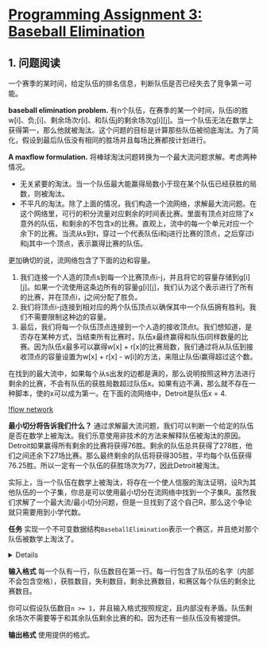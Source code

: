 # [Programming Assignment 3: Baseball Elimination](http://coursera.cs.princeton.edu/algs4/assignments/baseball.html)

## 1. 问题阅读
一个赛季的某时间，给定队伍的排名信息，判断队伍是否已经失去了竞争第一可能。

**baseball elimination problem.** 有n个队伍，在赛季的某一个时间，队伍i的胜w[i]、负;[i]、剩余场次r[i]、和队伍j的剩余场次g[i][j]。当一个队伍无法在数学上获得第一，那么他就被淘汰。这个问题的目标是计算那些队伍被彻底淘汰。为了简化，假设到最后队伍没有相同的胜场并且每场比赛都按计划进行。

**A maxflow formulation.** 将棒球淘汰问题转换为一个最大流问题求解。考虑两种情况。
- 无关紧要的淘汰。当一个队伍最大能赢得局数小于现在某个队伍已经获胜的局数，则被淘汰。
- 不平凡的淘汰。除了上面的情况，我们构造一个流网络，求解最大流问题。在这个网络里，可行的积分流量对应剩余的时间表比赛。里面有顶点对应除了x意外的队伍，和剩余的不包含x的比赛。直观上，流中的每一个单元对应一个余下的比赛。当流从s到t，穿过一个代表队伍i和j进行比赛的顶点，之后穿过i和j其中一个顶点，表示赢得比赛的队伍。

更加确切的说，流网络包含了下面的边和容量。

1. 我们连接一个人造的顶点s到每一个比赛顶点i-j，并且将它的容量存储到g[i][j]。如果一个流使用这条边所有的容量g[i][j]，我们认为这个表示进行了所有的比赛，并在顶点i，j之间分配了胜负。
2. 我们将顶点i-j连接到相对应的两个队伍顶点以确保其中一个队伍拥有胜利。我们不需要限制这种边的容量。
3. 最后，我们将每一个队伍顶点连接到一个人造的接收顶点t。我们想知道，是否存在某种方式，当结束所有比赛时，队伍x最终赢得和队伍i同样数量的比赛。因为队伍x最多可以赢得w[x] + r[x]的比赛局数，我们通过将从队伍到接收顶点的容量设置为w[x] + r[x] - w[i]的方法，来阻止队伍i赢得超过这个数。

在找到的最大流中，如果每个从s出发的边都是满的，那么说明按照这种方法进行剩余的比赛，不会有队伍的获胜局数超过队伍x。如果有边不满，那么就不存在一种脚本，使的x可以成为第一。在下面的流网络中，Detroit是队伍x = 4.

[!flow network](resources/baseball.png)

**最小切分将告诉我们什么？** 通过求解最大流问题，我们可以判断一个给定的队伍是否在数学上被淘汰。我们乐意使用非技术的方法来解释队伍被淘汰的原因。Detroit如果赢得所有剩余的比赛将获得76胜。剩余的队伍总共获得了278胜，他们之间还余下27场比赛。那么最终剩余的队伍将获得305胜，平均每个队伍获得76.25胜。所以一定有一个队伍的获胜场次为77，因此Detroit被淘汰。

实际上，当一个队伍在数学上被淘汰，将存在一个使人信服的淘汰证明，设R为其他队伍的一个子集，你总是可以使用最小切分在流网络中找到一个子集R。虽然我们求解了一个最大流/最小切分问题，但是一旦找到了这个自己R，那么这个争论就只需要用到小学代数。

**任务** 实现一个不可变数据结构`BaseballElimination`表示一个赛区，并且绝对那个队伍被数学上淘汰了。

<details>

```java
public BaseballElimination(String filename)                    // create a baseball division from given filename in format specified below
public              int numberOfTeams()                        // number of teams
public Iterable<String> teams()                                // all teams
public              int wins(String team)                      // number of wins for given team
public              int losses(String team)                    // number of losses for given team
public              int remaining(String team)                 // number of remaining games for given team
public              int against(String team1, String team2)    // number of remaining games between team1 and team2
public          boolean isEliminated(String team)              // is given team eliminated?
public Iterable<String> certificateOfElimination(String team)  // subset R of teams that eliminates given team; null if not eliminated
```

</details>

**输入格式** 每一个队有一行，队伍数目在第一行。每一行包含了队伍的名字（内部不会包含空格），获胜数目，失利数目，剩余比赛数目，和赛区每个队伍的剩余比赛数目。

你可以假设队伍数目`n >= 1`，并且输入格式按照规定，且内部没有矛盾。队伍剩余场次不需要等于和其余队伍剩余比赛的和。因为还有一些队伍没有被提供。

**输出格式** 使用提供的格式。